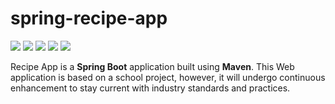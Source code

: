 # spring-recipe-app

<!-- badges -->
![](https://img.shields.io/badge/Code-Spring_Boot-informational?style=flat&logo=spring%20boot&logoColor=white&color=48bcd1)
![](https://img.shields.io/badge/Code-Thymeleaf-informational?style=flat&logo=thymeleaf&logoColor=white&color=48bcd1)
![](https://img.shields.io/badge/Tools-CircleCI-informational?style=flat&logo=circleci&logoColor=white&color=45b08c)
![](https://img.shields.io/badge/Tools-Sourcetree-informational?style=flat&logo=sourcetree&logoColor=white&color=45b08c)
![](https://img.shields.io/badge/Editor-IntelliJ_IDEA-informational?style=flat&logo=intellij-idea&logoColor=white&color=15998e)

Recipe App is a **Spring Boot** application built using **Maven**. This Web application is based on a school project, however, it will undergo continuous enhancement to stay current with industry standards and practices.
